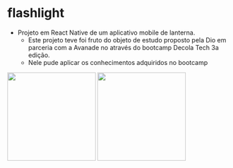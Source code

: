 # flashlight
- Projeto em React Native de um aplicativo mobile de lanterna. 
  - Este projeto teve foi fruto do objeto de estudo proposto pela Dio em parceria com a Avanade no através do bootcamp Decola Tech 3a edição.
  - Nele pude aplicar os conhecimentos adquiridos no bootcamp

<img src="https://user-images.githubusercontent.com/41714061/168789667-b2daf2ad-96f4-4b7f-8316-d95af7587c99.png" width="200">
<img src="https://user-images.githubusercontent.com/41714061/168789069-31946e46-2c93-4b79-a62a-8416e245363a.png" width="200">

